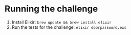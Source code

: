# Running the challenge

1. Install Elixir: `brew update && brew install elixir`
2. Run the tests for the challenge: `elixir doorpassword.exs`
